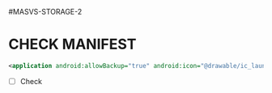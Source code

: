#MASVS-STORAGE-2 

# CHECK MANIFEST

```xml
<application android:allowBackup="true" android:icon="@drawable/ic_launcher" android:label="@string/app_name" android:theme="@style/AppTheme">
```

- [ ] Check